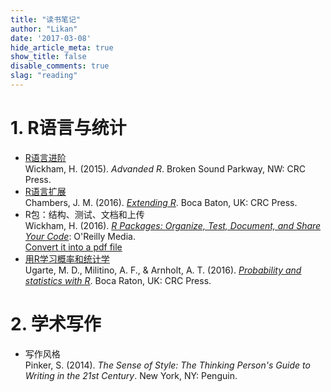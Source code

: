 ```yaml
---
title: "读书笔记"
author: "Likan"
date: '2017-03-08'
hide_article_meta: true
show_title: false
disable_comments: true
slag: "reading"
---
```


# 1. R语言与统计

- [R语言进阶](/r_advanced/)
 </br> Wickham, H. (2015). *Advanded R*. Broken Sound Parkway, NW: CRC Press.
- [R语言扩展](/r_extending/)
 </br> Chambers, J. M. (2016). *[Extending R](https://www.crcpress.com/Extending-R/Chambers/p/book/9781498775717)*. Boca Baton, UK: CRC Press.
- R包：结构、测试、文档和上传
  </br> Wickham, H. (2016). *[R Packages: Organize, Test, Document, and Share Your Code](http://r-pkgs.had.co.nz/)*: O'Reilly Media.
  </br> [Convert it into a pdf file](http://brettklamer.com/diversions/statistical/compile-hadleys-r-packages-to-a-pdf/)
- [用R学习概率和统计学](/r_prob_stat/)
 </br> Ugarte, M. D., Militino, A. F., & Arnholt, A. T. (2016). *[Probability and statistics with R](https://www.crcpress.com/Probability-and-Statistics-with-R-Second-Edition/Ugarte-Militino-Arnholt/p/book/9781466504394)*. Boca Raton, UK: CRC Press.


# 2. 学术写作

- 写作风格
 <br> Pinker, S. (2014). *The Sense of Style: The Thinking Person's Guide to Writing in the 21st Century*. New York, NY: Penguin.
